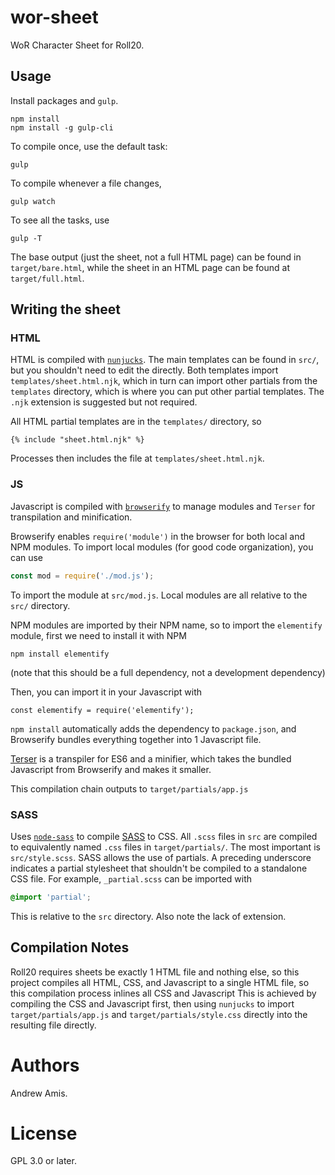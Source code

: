 # wor-sheet

WoR Character Sheet for Roll20.

## Usage

Install packages and `gulp`.

```
npm install
npm install -g gulp-cli
```

To compile once, use the default task:

```
gulp
```

To compile whenever a file changes,

```
gulp watch
```

To see all the tasks, use

```
gulp -T
```

The base output (just the sheet, not a full HTML page) can be found in
`target/bare.html`, while the sheet in an HTML page can be found at
`target/full.html`.

## Writing the sheet

### HTML

HTML is compiled with
[`nunjucks`](https://mozilla.github.io/nunjucks/getting-started.html). The main
templates can be found in `src/`, but you shouldn't need to edit the directly.
Both templates import `templates/sheet.html.njk`, which in turn can import other
partials from the `templates` directory, which is where you can put other
partial templates. The `.njk` extension is suggested but not required.

All HTML partial templates are in the `templates/` directory, so

```
{% include "sheet.html.njk" %}
```

Processes then includes the file at `templates/sheet.html.njk`.

### JS

Javascript is compiled with [`browserify`](http://browserify.org/) to manage
modules and `Terser` for transpilation and minification.

Browserify enables `require('module')` in the browser for both local and NPM
modules. To import local modules (for good code organization), you can use

```javascript
const mod = require('./mod.js');
```

To import the module at `src/mod.js`. Local modules are all relative to the
`src/` directory.

NPM modules are imported by their NPM name, so to import the `elementify`
module, first we need to install it with NPM

```
npm install elementify
```

(note that this should be a full dependency, not a development dependency)

Then, you can import it in your Javascript with

```
const elementify = require('elementify');
```

`npm install` automatically adds the dependency to `package.json`, and
Browserify bundles everything together into 1 Javascript file.

[Terser](https://www.npmjs.com/package/terser) is a transpiler for ES6 and a
minifier, which takes the bundled Javascript from Browserify and makes it smaller.

This compilation chain outputs to `target/partials/app.js`


### SASS

Uses [`node-sass`](https://github.com/sass/node-sass) to compile
[SASS](https://sass-lang.com/guide) to CSS. All `.scss` files in `src` are
compiled to equivalently named `.css` files in `target/partials/`. The most
important is `src/style.scss`. SASS allows the use of partials. A preceding
underscore indicates a partial stylesheet that shouldn't be compiled to a
standalone CSS file. For example, `_partial.scss` can be imported with

```scss
@import 'partial';
```

This is relative to the `src` directory. Also note the lack of extension.


## Compilation Notes

Roll20 requires sheets be exactly 1 HTML file and nothing else, so this project
compiles all HTML, CSS, and Javascript to a single HTML file, so this
compilation process inlines all CSS and Javascript This is achieved by compiling
the CSS and Javascript first, then using `nunjucks` to import
`target/partials/app.js` and `target/partials/style.css` directly into the
resulting file directly.

# Authors

Andrew Amis.

# License

GPL 3.0 or later.

